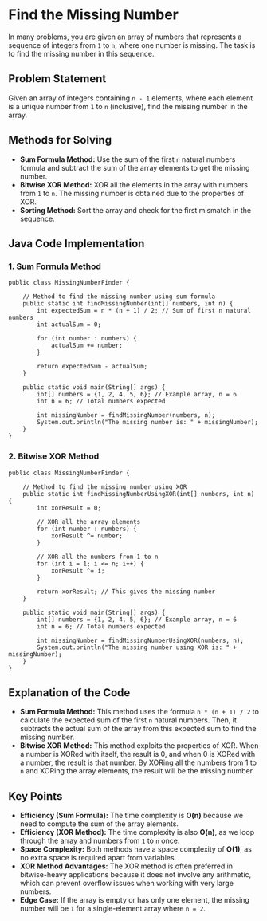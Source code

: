 Find the Missing Number
=======================

In many problems, you are given an array of numbers that represents a sequence of integers from `1` to `n`, where one number is missing. The task is to find the missing number in this sequence.

Problem Statement
-----------------

Given an array of integers containing `n - 1` elements, where each element is a unique number from `1` to `n` (inclusive), find the missing number in the array.

Methods for Solving
-------------------

*   **Sum Formula Method:** Use the sum of the first `n` natural numbers formula and subtract the sum of the array elements to get the missing number.
*   **Bitwise XOR Method:** XOR all the elements in the array with numbers from `1` to `n`. The missing number is obtained due to the properties of XOR.
*   **Sorting Method:** Sort the array and check for the first mismatch in the sequence.

Java Code Implementation
------------------------

### 1\. Sum Formula Method

    
    public class MissingNumberFinder {
    
        // Method to find the missing number using sum formula
        public static int findMissingNumber(int[] numbers, int n) {
            int expectedSum = n * (n + 1) / 2; // Sum of first n natural numbers
            int actualSum = 0;
    
            for (int number : numbers) {
                actualSum += number;
            }
    
            return expectedSum - actualSum;
        }
    
        public static void main(String[] args) {
            int[] numbers = {1, 2, 4, 5, 6}; // Example array, n = 6
            int n = 6; // Total numbers expected
    
            int missingNumber = findMissingNumber(numbers, n);
            System.out.println("The missing number is: " + missingNumber);
        }
    }
        

### 2\. Bitwise XOR Method

    
    public class MissingNumberFinder {
    
        // Method to find the missing number using XOR
        public static int findMissingNumberUsingXOR(int[] numbers, int n) {
            int xorResult = 0;
    
            // XOR all the array elements
            for (int number : numbers) {
                xorResult ^= number;
            }
    
            // XOR all the numbers from 1 to n
            for (int i = 1; i <= n; i++) {
                xorResult ^= i;
            }
    
            return xorResult; // This gives the missing number
        }
    
        public static void main(String[] args) {
            int[] numbers = {1, 2, 4, 5, 6}; // Example array, n = 6
            int n = 6; // Total numbers expected
    
            int missingNumber = findMissingNumberUsingXOR(numbers, n);
            System.out.println("The missing number using XOR is: " + missingNumber);
        }
    }
        

Explanation of the Code
-----------------------

*   **Sum Formula Method:** This method uses the formula `n * (n + 1) / 2` to calculate the expected sum of the first `n` natural numbers. Then, it subtracts the actual sum of the array from this expected sum to find the missing number.
*   **Bitwise XOR Method:** This method exploits the properties of XOR. When a number is XORed with itself, the result is 0, and when 0 is XORed with a number, the result is that number. By XORing all the numbers from 1 to `n` and XORing the array elements, the result will be the missing number.

Key Points
----------

*   **Efficiency (Sum Formula):** The time complexity is **O(n)** because we need to compute the sum of the array elements.
*   **Efficiency (XOR Method):** The time complexity is also **O(n)**, as we loop through the array and numbers from `1` to `n` once.
*   **Space Complexity:** Both methods have a space complexity of **O(1)**, as no extra space is required apart from variables.
*   **XOR Method Advantages:** The XOR method is often preferred in bitwise-heavy applications because it does not involve any arithmetic, which can prevent overflow issues when working with very large numbers.
*   **Edge Case:** If the array is empty or has only one element, the missing number will be `1` for a single-element array where `n = 2`.